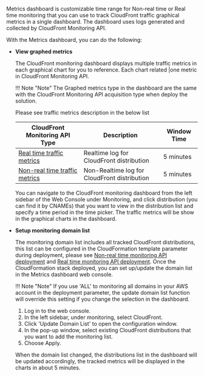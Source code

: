 Metrics dashboard is customizable time range for Non-real time or Real time monitoring that you can use to track CloudFront traffic graphical metrics in a single dashboard. The dashboard uses logs generated and collected by CloudFront Monitoring API.

With the Metrics dashboard, you can do the following:

- **View graphed metrics**



    The CloudFront monitoring dashboard displays multiple traffic metrics in each graphical chart for you to reference. Each chart related |one metric in CloudFront Monitoring API.
    
    !!! Note "Note"
        The Graphed metrics type in the dashboard are the same with the CloudFront Monitoring API acquisition type when deploy the solution.

    Please see traffic metrics description in the below list


    |**CloudFront Monitoring API Type**|**Description**|**Window Time**|
    |----------------------|----------------------|--------------------|
    |[Real time traffic metrics](real-time-monitoring.md#metrics)        |Realtime log for CloudFront distribution|5 minutes|
    |[Non-real time traffic metrics](non-real-time-monitoring.md#metrics)|Non-Realtime log for CloudFront distribution|5 minutes|


    You can navigate to the CloudFront monitoring dashboard from the left sidebar of the Web Console under Monitoring, and click distribution (you can find it by CNAMEs) that you want to view in the distribution list and specify a time period in the time picker. The traffic metrics will be show in the graphical charts in the dashboard.


- **Setup monitoring domain list**

    The monitoring domain list includes all tracked CloudFront distributions, this list can be configured in the CloudFormation template parameter during deployment, please see [Non-real time monitoring API deployment](../deployment.md#deployment-steps_2) and [Real time monitoring API deployment](../deployment.md#deployment-steps_3). Once the CloudFormation stack deployed, you can set up/update the domain list in the Metrics dashboard web console.

    !!! Note "Note"
        If you use 'ALL' to monitoring all domains in your AWS account in the deployment parameter, the update domain list function will override this setting if you change the selection in the dashboard.

    1. Log in to the web console.
    2. In the left sidebar, under monitoring, select CloudFront.
    3. Click 'Update Domain List' to open the  configuration window.
    4. In the pop-up window, select existing CloudFront distributions that you want to add the monitoring list.
    5. Choose Apply.

    When the domain list changed, the distributions list in the dashboard will be updated accordingly, the tracked metrics will be displayed in the charts in about 5 minutes.
